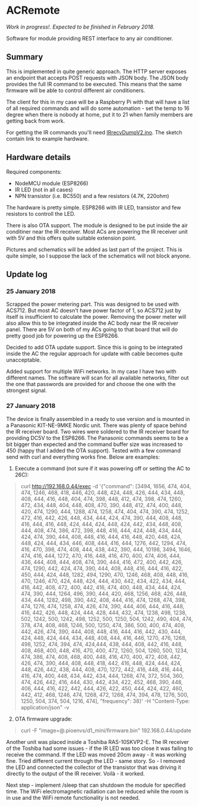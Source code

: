 # ACRemote

*Work in progress!. Expected to be finished in February 2018.*

Software for module providing REST interface to any air conditioner.

## Summary

This is implemented in quite generic approach. The HTTP server exposes an endpoint that accepts POST requests with JSON body. The JSON body provides the full IR command to be executed. This means that the same firmware will be able to control different air conditioners.

The client for this in my case will be a Raspberry Pi with that will have a list of all required commands and will do some automation - set the temp to 16 degree when there is nobody at home, put it to 21 when family members are getting back from work.

For getting the IR commands you'll need [IRrecvDumpV2.ino](https://github.com/markszabo/IRremoteESP8266/blob/master/examples/IRrecvDumpV2/IRrecvDumpV2.ino). The sketch contain link to example hardware.

## Hardware details
Required components:
* NodeMCU module (ESP8266)
* IR LED (not in all cases)
* NPN transistor (i.e. BC550) and a few resistors (4.7K, 220ohm)

The hardware is pretty simple. ESP8266 with IR LED, transistor and few resistors to controll the LED.

There is also OTA support. The module is designed to be put inside the air conditiner near the IR receiver. Most ACs are powering the IR receiver unit with 5V and this offers quite suitable extension point.

Pictures and schematics will be added as last part of the project. This is quite simple, so I suppose the lack of the schematics will not block anyone.

## Update log

### 25 January 2018

Scrapped the power metering part. This was designed to be used with ACS712. But most AC doesn't have power factor of 1, so ACS712 just by itself is insufficient to calculate the power. Removing the power meter will also allow this to be integrated inside the AC body near the IR receiver panel. There are 5V on both of my ACs going to that board that will do pretty good job for powering up the ESP8266.

Decided to add OTA update support. Since this is going to be integrated inside the AC the regular approach for update with cable becomes quite unacceptable.

Added support for multiple WiFi networks. In my case I have two with different names. The software will scan for all available networks, filter out the one that passwords are provided for and choose the one with the strongest signal.

### 27 January 2018
The device is finally assembled in a ready to use version and is mounted in a Panasonic KIT-NE-9MKE Nordic unit. There was plenty of space behind the IR receiver board. Two wires were soldered to the IR receiver board for providing DC5V to the ESP8266. The Panasonic commands seems to be a bit bigger than expected and the command buffer size was increased to 450 (happy that I added the OTA support). Tested with a few command send with curl and everything works fine. Below are examples:

1. Execute a command (not sure if it was powering off or setting the AC to 26C):
> curl http://192.168.0.44/exec -d '{"command": [3494, 1656,  474, 404,  474, 1246,  468, 418,  446, 420,  448, 424,  448, 426,  444, 434,  448, 408,  444, 416,  448, 404,  474, 398,  448, 412,  474, 398,  474, 1260,  472, 434,  448, 404,  448, 408,  470, 390,  448, 412,  474, 400,  448, 420,  474, 1290,  444, 1288,  474, 1258,  474, 404,  474, 390,  474, 1252,  472, 416,  442, 426,  448, 434,  444, 424,  474, 390,  444, 408,  448, 416,  444, 416,  448, 424,  444, 424,  448, 424,  442, 434,  448, 408,  444, 408,  474, 386,  472, 398,  448, 416,  444, 424,  448, 434,  444, 424,  474, 390,  444, 408,  448, 416,  444, 416,  448, 420,  448, 424,  448, 424,  444, 434,  446, 408,  444, 416,  444, 1276,  442, 1294,  474, 416,  470, 398,  474, 408,  444, 438,  442, 390,  444, 10198,  3494, 1646,  474, 416, 444, 1272,  470, 416,  448, 416,  470, 400,  474, 406,  444, 436,  444, 408,  444, 408,  474, 390,  444, 416,  472, 400,  442, 426,  474, 1290,  442, 424,  474, 390,  444, 408,  448, 416,  444, 416,  422, 450,  444, 424,  448, 1282,  494, 1290,  470, 1246,  468, 408,  448, 416,  470, 1246,  470, 424,  448, 424,  444, 430,  442, 434,  422, 434,  444, 416,  442, 408,  472, 400,  442, 416,  474, 400,  448, 434,  444, 424,  474, 390,  444, 1264,  496, 390,  444, 420,  468, 1256,  468, 426,  448, 434,  444, 1282,  498, 390,  442, 408,  444, 416,  474, 1268,  474, 398,  474, 1276,  474, 1258,  474, 426,  474, 390,  444, 406,  444, 416,  448, 416,  442, 426,  448, 424,  444, 428,  444, 432,  474, 1238,  498, 1238,  502, 1242,  500, 1242,  498, 1252,  500, 1250,  504, 1242,  490, 404,  474, 378,  474, 408,  468, 1246,  500, 1250,  474, 386,  500, 400,  474, 408,  442, 426,  474, 390,  444, 408,  448, 416,  444, 416,  442, 430,  444, 424,  448, 424,  444, 434,  448, 408,  444, 416,  446, 1270,  476, 1268,  498, 1252,  474, 394,  474, 424,444, 438,  444, 408,  442, 416,  448, 408,  468, 400,  448, 416,  470, 400,  472, 1260,  504, 1260,  500, 1234,  474, 386,  474, 408,  468, 400,  448, 416,  470, 400,  472, 408,  442, 426,  474, 390,  444, 408,  448, 418,  442, 416,  448, 424,  444, 424,  448, 426,  442, 438,  444, 408,  470, 1272,  442, 416,  448, 416,  444, 416,  474, 400,  448, 434,  442, 434,  444, 1268,  474, 372,  504, 360,  474, 426,  442, 416,  444, 430,  442, 434,  422, 452,  468, 390,  448, 406,  444, 416,  422, 442,  444, 426,  422, 450,  444, 424,  422, 460,  442, 412,  468, 1246,  474, 1268,  472, 1268,  474, 394,  478, 1276,  500, 1250,  504, 374,  504, 1216,  474], "frequency": 38}' -H "Content-Type: application/json" -v

2. OTA firmware upgrade:
> curl -F "image=@.pioenvs/d1_mini/firmware.bin" 192.168.0.44/update

Another unit was placed inside a Toshiba RAS-10SKVP2-E. The IR receiver of the Toshiba had some issues - if the IR LED was too close it was failing to receive the command. If the LED was moved 20cm away - it was working fine. Tried different current through the LED - same story. So - I removed the LED and connected the collector of the transistor that was driving it directly to the output of the IR receiver. Voilà - it worked.

Next step - implement /sleep that can shutdown the module for specified time. The WiFi electromagnetic radiation can be reduced while the room is in use and the WiFi remote functionality is not needed.